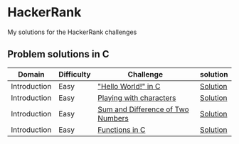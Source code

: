 # HackerRank
My solutions for the HackerRank challenges

## Problem solutions in C
|Domain|Difficulty|Challenge|solution|
---|---|---|---
|Introduction|Easy|["Hello World!" in C](https://www.hackerrank.com/challenges/hello-world-c/problem)|[Solution](C/Introduction/helloWorld.c)|
|Introduction|Easy|[Playing with characters](https://www.hackerrank.com/challenges/playing-with-characters/problem)|[Solution](C/Introduction/playingWithCharacters.c)|
|Introduction|Easy|[Sum and Difference of Two Numbers](https://www.hackerrank.com/challenges/sum-numbers-c/problem)|[Solution](C/Introduction/sumAndDifference.c)|
|Introduction|Easy|[Functions in C](https://www.hackerrank.com/challenges/functions-in-c/problem)|[Solution](C/Introduction/functionsInC.c)|


<!-- template
|Domain|Easy|[challenge](https://www.hackerrank.com/challenges/playing-with-characters/problem)|[Solution](C/Introduction/playingWithCharacters.c)|
-->

